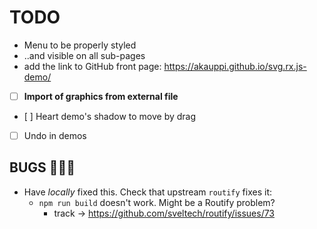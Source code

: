# TODO

- Menu to be properly styled
- ..and visible on all sub-pages
- add the link to GitHub front page: https://akauppi.github.io/svg.rx.js-demo/
- [ ] **Import of graphics from external file**
- [ ] Heart demo's shadow to move by drag
- [ ] Undo in demos

## BUGS 🐞🐞🐞

- Have *locally* fixed this. Check that upstream `routify` fixes it:
	- `npm run build` doesn't work. Might be a Routify problem?
   	   - track -> https://github.com/sveltech/routify/issues/73
